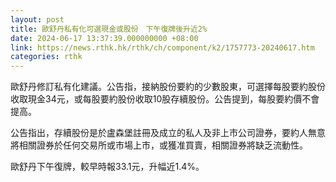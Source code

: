 ```yaml
---
layout: post
title: 歐舒丹私有化可選現金或股份　下午復牌後升近2%
date: 2024-06-17 13:37:39.000000000 +08:00
link: https://news.rthk.hk/rthk/ch/component/k2/1757773-20240617.htm
categories: rthk
---
```


歐舒丹修訂私有化建議。公告指，接納股份要約的少數股東，可選擇每股要約股份收取現金34元，或每股要約股份收取10股存續股份。公告提到，每股要約價不會提高。

公告指出，存續股份是於盧森堡註冊及成立的私人及非上市公司證券，要約人無意將相關證券於任何交易所或市場上市，或獲准買賣，相關證券將缺乏流動性。

歐舒丹下午復牌，較早時報33.1元，升幅近1.4%。
